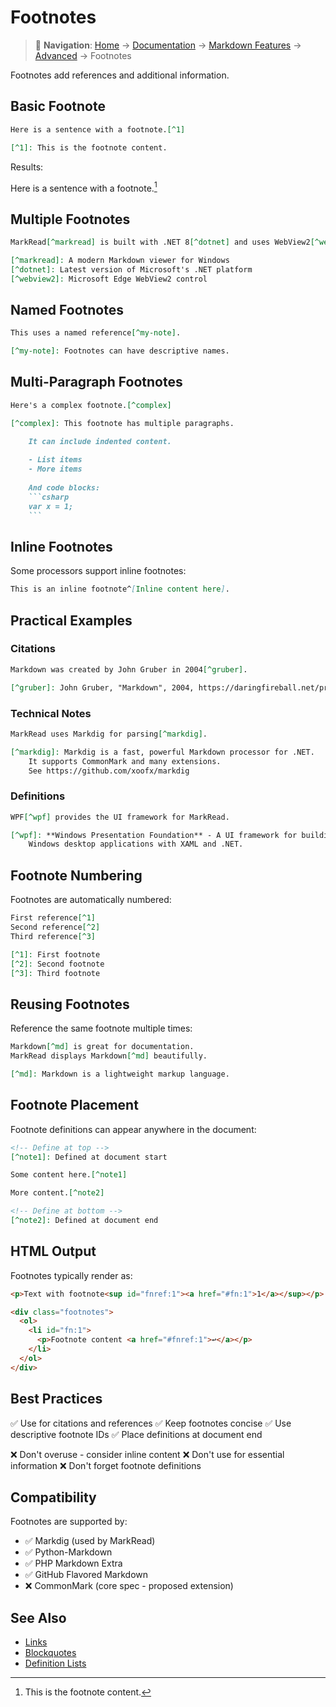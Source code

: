 # Footnotes

> 📍 **Navigation**: [Home](../../../README.md) → [Documentation](../../README.md) → [Markdown Features](../) → [Advanced](./) → Footnotes

Footnotes add references and additional information.

## Basic Footnote

```markdown
Here is a sentence with a footnote.[^1]

[^1]: This is the footnote content.
```

Results:

Here is a sentence with a footnote.[^1]

[^1]: This is the footnote content.

## Multiple Footnotes

```markdown
MarkRead[^markread] is built with .NET 8[^dotnet] and uses WebView2[^webview2].

[^markread]: A modern Markdown viewer for Windows
[^dotnet]: Latest version of Microsoft's .NET platform
[^webview2]: Microsoft Edge WebView2 control
```

## Named Footnotes

```markdown
This uses a named reference[^my-note].

[^my-note]: Footnotes can have descriptive names.
```

## Multi-Paragraph Footnotes

```markdown
Here's a complex footnote.[^complex]

[^complex]: This footnote has multiple paragraphs.

    It can include indented content.
    
    - List items
    - More items
    
    And code blocks:
    ```csharp
    var x = 1;
    ```
```

## Inline Footnotes

Some processors support inline footnotes:

```markdown
This is an inline footnote^[Inline content here].
```

## Practical Examples

### Citations

```markdown
Markdown was created by John Gruber in 2004[^gruber].

[^gruber]: John Gruber, "Markdown", 2004, https://daringfireball.net/projects/markdown/
```

### Technical Notes

```markdown
MarkRead uses Markdig for parsing[^markdig].

[^markdig]: Markdig is a fast, powerful Markdown processor for .NET. 
    It supports CommonMark and many extensions.
    See https://github.com/xoofx/markdig
```

### Definitions

```markdown
WPF[^wpf] provides the UI framework for MarkRead.

[^wpf]: **Windows Presentation Foundation** - A UI framework for building 
    Windows desktop applications with XAML and .NET.
```

## Footnote Numbering

Footnotes are automatically numbered:

```markdown
First reference[^1]
Second reference[^2]
Third reference[^3]

[^1]: First footnote
[^2]: Second footnote
[^3]: Third footnote
```

## Reusing Footnotes

Reference the same footnote multiple times:

```markdown
Markdown[^md] is great for documentation.
MarkRead displays Markdown[^md] beautifully.

[^md]: Markdown is a lightweight markup language.
```

## Footnote Placement

Footnote definitions can appear anywhere in the document:

```markdown
<!-- Define at top -->
[^note1]: Defined at document start

Some content here.[^note1]

More content.[^note2]

<!-- Define at bottom -->
[^note2]: Defined at document end
```

## HTML Output

Footnotes typically render as:

```html
<p>Text with footnote<sup id="fnref:1"><a href="#fn:1">1</a></sup></p>

<div class="footnotes">
  <ol>
    <li id="fn:1">
      <p>Footnote content <a href="#fnref:1">↩</a></p>
    </li>
  </ol>
</div>
```

## Best Practices

✅ Use for citations and references
✅ Keep footnotes concise
✅ Use descriptive footnote IDs
✅ Place definitions at document end

❌ Don't overuse - consider inline content
❌ Don't use for essential information
❌ Don't forget footnote definitions

## Compatibility

Footnotes are supported by:
- ✅ Markdig (used by MarkRead)
- ✅ Python-Markdown
- ✅ PHP Markdown Extra
- ✅ GitHub Flavored Markdown
- ❌ CommonMark (core spec - proposed extension)

## See Also

- [Links](../text-formatting/links.md)
- [Blockquotes](../text-formatting/blockquotes.md)
- [Definition Lists](definition-lists.md)
